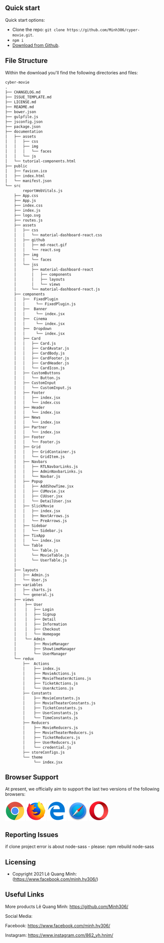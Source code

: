 ## Quick start

Quick start options:

- Clone the repo: `git clone https://github.com/Minh306/cyper-movie.git`.
- `npm i`
- [Download from Github](https://github.com/Minh306/cyper-movie).

## File Structure

Within the download you'll find the following directories and files:

```
cyber-movie
.
├── CHANGELOG.md
├── ISSUE_TEMPLATE.md
├── LICENSE.md
├── README.md
├── bower.json
├── gulpfile.js
├── jsconfig.json
├── package.json
├── documentation
│   ├── assets
│   │   ├── css
│   │   ├── img
│   │   │   └── faces
│   │   └── js
│   └── tutorial-components.html
├── public
│   ├── favicon.ico
│   ├── index.html
│   └── manifest.json
└── src
        reportWebVitals.js
    ├── App.css
    ├── App.js
    ├── index.css
    ├── index.js
    ├── logo.svg
    ├── routes.js
    ├── assets
    │   ├── css
    │   │   └── material-dashboard-react.css
    │   ├── github
    │   │   ├── md-react.gif
    │   │   └── react.svg
    │   ├── img
    │   │   └── faces
    │   └── jss
    │       ├── material-dashboard-react
    │       │   ├── components
    │       │   ├── layouts
    │       │   └── views
    │       └── material-dashboard-react.js
    ├── components
    │   ├──  FixedPlugin
    │   │     └── FixedPlugin.js
    │   ├──  Banner
    │   │     └── index.jsx
    │   ├──  Cinema
    │   │     └── index.jsx
    │   ├──  Dropdown
    │   │     └── index.jsx
    │   ├── Card
    │   │   ├── Card.js
    │   │   ├── CardAvatar.js
    │   │   ├── CardBody.js
    │   │   ├── CardFooter.js
    │   │   ├── CardHeader.js
    │   │   └── CardIcon.js
    │   ├── CustomButtons
    │   │   └── Button.js
    │   ├── CustomInput
    │   │   └── CustomInput.js
    │   ├── Footer
    │   │   ├── index.jsx
    │   │   └── index.css
    │   ├── Header
    │   │   └── index.jsx
    │   ├── News
    │   │   └── index.jsx
    │   ├── Partner
    │   │   └── index.jsx
    │   ├── Footer
    │   │   └── Footer.js
    │   ├── Grid
    │   │   ├── GridContainer.js
    │   │   └── GridItem.js
    │   ├── Navbars
    │   │   ├── RTLNavbarLinks.js
    │   │   ├── AdminNavbarLinks.js
    │   │   └── Navbar.js
    │   ├── Popup
    │   │   ├── AddShowTime.jsx
    │   │   ├── CUMovie.jsx
    │   │   ├── CUUser.jsx
    │   │   └── DetailUser.jsx
    │   ├── SlickMovie
    │   │   ├── index.jsx
    │   │   ├── NextArrows.js
    │   │   └── PreArrows.js
    │   ├── Sidebar
    │   │   └── Sidebar.js
    │   ├── TixApp
    │   │   └── index.jsx
    │   └── Table
    │       └── Table.js
    │       └── MovieTable.js
    │       └── UserTable.js
    │  
    ├── layouts
    │   ├── Admin.js
    │   └── User.js
    ├── variables
    │   ├── charts.js
    │   └── general.js
    ├── views
    │    ├── User
    │    │   ├── Login
    │    │   ├── Signup
    │    │   ├── Detail
    │    │   ├── Information
    │    │   ├── Checkout
    │    │   └── Homepage
    │    └── Admin
    │        ├── MovieManager
    │        ├── ShowtimeManager
    │        └── UserManager
    └── redux
        ├──  Actions
        │    ├── index.js
        │    ├── MovieActions.js
        │    ├── MovieTheaterActions.js
        │    ├── TicketActions.js
        │    └── UserActions.js
        ├── Constants
        │    ├── MovieConstants.js
        │    ├── MovieTheaterConstants.js
        │    ├── TicketConstants.js
        │    ├── UserConstants.js
        │    └── TimeConstants.js
        ├── Reducers
        │    ├── MovieReducers.js
        │    ├── MovieTheaterReducers.js
        │    ├── TicketReducers.js
        │    ├── UserReducers.js
        │    └── credential.js
        ├── storeConfigs.js
        └── theme
             └── index.jsx
```

## Browser Support

At present, we officially aim to support the last two versions of the following browsers:

<img src="src/assets/github/chrome.png" width="64" height="64"> <img src="src/assets/github/firefox.png" width="64" height="64"> <img src="src/assets/github/edge.png" width="64" height="64"> <img src="src/assets/github/safari.png" width="64" height="64"> <img src="src/assets/github/opera.png" width="64" height="64">

## Reporting Issues

if clone project error is about node-sass - please: npm rebuild node-sass

## Licensing

- Copyright 2021 Lê Quang Minh: (https://www.facebook.com/minh.hy306/)

## Useful Links

More products Lê Quang Minh: <https://github.com/Minh306/>

Social Media:

Facebook: <https://www.facebook.com/minh.hy306/>

Instagram: <https://www.instagram.com/862_yh.hnim/>
